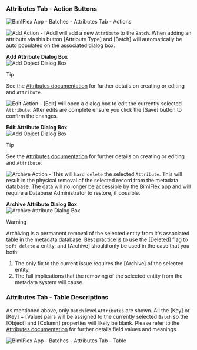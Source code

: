### Attributes Tab - Action Buttons

![BimlFlex App - Batches - Attributes Tab - Actions](images/bimlflex-app-batches-tab-attributes-actions.png "BimlFlex App - Batches - Attributes Tab - Actions")

![Add Action](images/bimlflex-app-action-add-enabled.png "Add Action")  - [Add] will add a new `Attribute` to the `Batch`.  When adding an attribute via this button [Attribute Type] and [Batch] will automatically be auto populated on the associated dialog box.

**Add Attribute Dialog Box**  
![Add Object Dialog Box](images/bimlflex-app-dialog-add-attribute.png "Add Object Dialog Box")  

> [!TIP]
> See the [Attributes documentation](attributes.md) for further details on creating or editing and `Attribute`.

![Edit Action](images/bimlflex-app-action-edit-enabled.png "Edit Action")  - [Edit] will open a dialog box to edit the currently selected `Attribute`.  After edits are complete ensure you click the [Save] button to confirm the changes.

**Edit Attribute Dialog Box**  
![Add Object Dialog Box](images/bimlflex-app-dialog-edit-attribute.png "Add Object Dialog Box")  

> [!TIP]
> See the [Attributes documentation](attributes.md) for further details on creating or editing and `Attribute`.

![Archive Action](images/bimlflex-app-action-archive-enabled.png "Archive Action")  - This will `hard delete` the selected `Attribute`.  This will result in the physical removal of the selected record from the metadata database.  The data will no longer be accessible by the BimlFlex app and will require a Database Administrator to restore, if possible.

**Archive Attribute Dialog Box**  
![Archive Attribute Dialog Box](images/bimlflex-app-dialog-archive-attribute-list.png "Archive Attribute Dialog Box")  

>[!WARNING]
> Archiving is a permanent removal of the selected entity from it's associated table in the metadata database.  Best practice is to use the [Deleted] flag to `soft delete` a entity, and [Archive] should only be used in the case that you both:
>
> 1. The only fix to the current issue requires the [Archive] of the selected entity.
> 2. The full implications that the removing of the selected entity from the metadata system will cause.

### Attributes Tab - Table Descriptions

As mentioned above, only `Batch` level `Attributes` are shown.  All the [Key] or [Key] + [Value] pairs will be assigned to the currently selected `Batch` so the [Object] and [Column] properties will likely be blank.  Please refer to the [Attributes documentation](attributes.md) for further details field values and meanings.

![BimlFlex App - Batches - Attributes Tab - Table](images/bimlflex-app-batches-tab-attributes-table.png "BimlFlex App - Batches - Attributes Tab - Table")
